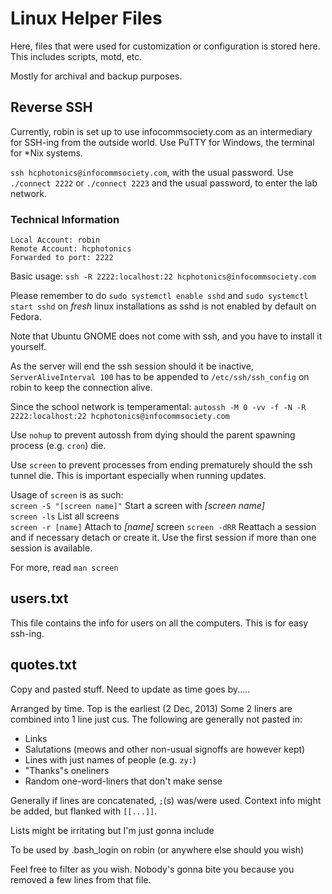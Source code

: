 # Linux Helper Files

Here, files that were used for customization or configuration is stored here.
This includes scripts, motd, etc.

Mostly for archival and backup purposes.

## Reverse SSH

Currently, robin is set up to use infocommsociety.com as an intermediary for SSH-ing from the outside world. Use PuTTY for Windows, the terminal for *Nix systems.

```ssh hcphotonics@infocommsociety.com```, with the usual password. Use ```./connect 2222``` or ```./connect 2223``` and the usual password, to enter the lab network.

### Technical Information

```
Local Account: robin
Remote Account: hcphotonics
Forwarded to port: 2222
```

Basic usage: ```ssh -R 2222:localhost:22 hcphotonics@infocommsociety.com```

Please remember to do ```sudo systemctl enable sshd``` and ```sudo systemctl start sshd``` on *fresh* linux installations as sshd is not enabled by default on Fedora.

Note that Ubuntu GNOME does not come with ssh, and you have to install it yourself.

As the server will end the ssh session should it be inactive, ```ServerAliveInterval 100``` has to be appended to ```/etc/ssh/ssh_config``` on robin to keep the connection alive.

Since the school network is temperamental: ```autossh -M 0 -vv -f -N -R 2222:localhost:22 hcphotonics@infocommsociety.com```

Use ```nohup``` to prevent autossh from dying should the parent spawning process (e.g. ```cron```) die.

Use ```screen``` to prevent processes from ending prematurely should the ssh tunnel die. This is important especially when running updates.

Usage of ```screen``` is as such: <br>
```screen -S "[screen name]"```         Start a screen with *[screen name]* <br>
```screen -ls```                        List all screens <br>
```screen -r [name]```                  Attach to *[name]* screen
```screen -dRR```                       Reattach  a  session  and if necessary detach or create it. Use the first session if more than one session is available.

For more, read ```man screen```

## users.txt

This file contains the info for users on all the computers. This is for easy ssh-ing.

## quotes.txt

Copy and pasted stuff. Need to update as time goes by.....

Arranged by time. Top is the earliest (2 Dec, 2013)
Some 2 liners are combined into 1 line just cus.
The following are generally not pasted in:
- Links
- Salutations (meows and other non-usual signoffs are however kept)
- Lines with just names of people (e.g. ```zy:```)
- "Thanks"s oneliners
- Random one-word-liners that don't make sense

Generally if lines are concatenated, ```;```(s) was/were used.
Context info might be added, but flanked with ```[[...]]```.

Lists might be irritating but I'm just gonna include

To be used by .bash_login on robin (or anywhere else should you wish)

Feel free to filter as you wish. Nobody's gonna bite you because you removed a few lines from that file.

